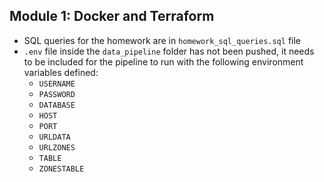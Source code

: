 ## Module 1: Docker and Terraform

- SQL queries for the homework are in `homework_sql_queries.sql` file
- `.env` file inside the `data_pipeline` folder has not been pushed, it needs to be included for the pipeline to run with the following environment variables defined:
  - `USERNAME`
  - `PASSWORD`
  - `DATABASE`
  - `HOST`
  - `PORT`
  - `URLDATA`
  - `URLZONES`
  - `TABLE`
  - `ZONESTABLE`